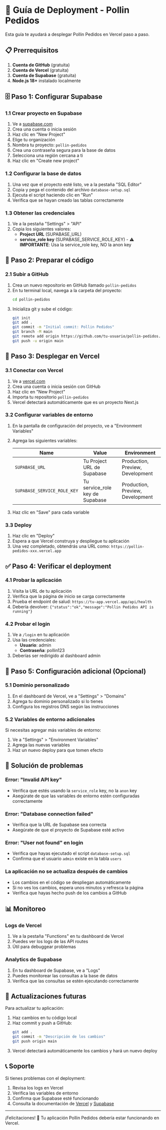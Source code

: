 # 🚀 Guía de Deployment - Pollin Pedidos

Esta guía te ayudará a desplegar Pollin Pedidos en Vercel paso a paso.

## 📋 Prerrequisitos

1. **Cuenta de GitHub** (gratuita)
2. **Cuenta de Vercel** (gratuita)
3. **Cuenta de Supabase** (gratuita)
4. **Node.js 18+** instalado localmente

## 🗄️ Paso 1: Configurar Supabase

### 1.1 Crear proyecto en Supabase
1. Ve a [supabase.com](https://supabase.com)
2. Crea una cuenta o inicia sesión
3. Haz clic en "New Project"
4. Elige tu organización
5. Nombra tu proyecto: `pollin-pedidos`
6. Crea una contraseña segura para la base de datos
7. Selecciona una región cercana a ti
8. Haz clic en "Create new project"

### 1.2 Configurar la base de datos
1. Una vez que el proyecto esté listo, ve a la pestaña "SQL Editor"
2. Copia y pega el contenido del archivo `database-setup.sql`
3. Ejecuta el script haciendo clic en "Run"
4. Verifica que se hayan creado las tablas correctamente

### 1.3 Obtener las credenciales
1. Ve a la pestaña "Settings" > "API"
2. Copia los siguientes valores:
   - **Project URL** (SUPABASE_URL)
   - **service_role key** (SUPABASE_SERVICE_ROLE_KEY) - ⚠️ **IMPORTANTE**: Usa la service_role key, NO la anon key

## 📁 Paso 2: Preparar el código

### 2.1 Subir a GitHub
1. Crea un nuevo repositorio en GitHub llamado `pollin-pedidos`
2. En tu terminal local, navega a la carpeta del proyecto:
   ```bash
   cd pollin-pedidos
   ```
3. Inicializa git y sube el código:
   ```bash
   git init
   git add .
   git commit -m "Initial commit: Pollin Pedidos"
   git branch -M main
   git remote add origin https://github.com/tu-usuario/pollin-pedidos.git
   git push -u origin main
   ```

## 🚀 Paso 3: Desplegar en Vercel

### 3.1 Conectar con Vercel
1. Ve a [vercel.com](https://vercel.com)
2. Crea una cuenta o inicia sesión con GitHub
3. Haz clic en "New Project"
4. Importa tu repositorio `pollin-pedidos`
5. Vercel detectará automáticamente que es un proyecto Next.js

### 3.2 Configurar variables de entorno
1. En la pantalla de configuración del proyecto, ve a "Environment Variables"
2. Agrega las siguientes variables:

   | Name | Value | Environment |
   |------|-------|-------------|
   | `SUPABASE_URL` | Tu Project URL de Supabase | Production, Preview, Development |
   | `SUPABASE_SERVICE_ROLE_KEY` | Tu service_role key de Supabase | Production, Preview, Development |

3. Haz clic en "Save" para cada variable

### 3.3 Deploy
1. Haz clic en "Deploy"
2. Espera a que Vercel construya y despliegue tu aplicación
3. Una vez completado, obtendrás una URL como: `https://pollin-pedidos-xxx.vercel.app`

## ✅ Paso 4: Verificar el deployment

### 4.1 Probar la aplicación
1. Visita la URL de tu aplicación
2. Verifica que la página de inicio se carga correctamente
3. Prueba el endpoint de salud: `https://tu-app.vercel.app/api/health`
4. Debería devolver: `{"status":"ok","message":"Pollin Pedidos API is running"}`

### 4.2 Probar el login
1. Ve a `/login` en tu aplicación
2. Usa las credenciales:
   - **Usuario**: admin
   - **Contraseña**: pollin123
3. Deberías ser redirigido al dashboard admin

## 🔧 Paso 5: Configuración adicional (Opcional)

### 5.1 Dominio personalizado
1. En el dashboard de Vercel, ve a "Settings" > "Domains"
2. Agrega tu dominio personalizado si lo tienes
3. Configura los registros DNS según las instrucciones

### 5.2 Variables de entorno adicionales
Si necesitas agregar más variables de entorno:
1. Ve a "Settings" > "Environment Variables"
2. Agrega las nuevas variables
3. Haz un nuevo deploy para que tomen efecto

## 🐛 Solución de problemas

### Error: "Invalid API key"
- Verifica que estés usando la `service_role` key, no la `anon` key
- Asegúrate de que las variables de entorno estén configuradas correctamente

### Error: "Database connection failed"
- Verifica que la URL de Supabase sea correcta
- Asegúrate de que el proyecto de Supabase esté activo

### Error: "User not found" en login
- Verifica que hayas ejecutado el script `database-setup.sql`
- Confirma que el usuario `admin` existe en la tabla `users`

### La aplicación no se actualiza después de cambios
- Los cambios en el código se despliegan automáticamente
- Si no ves los cambios, espera unos minutos y refresca la página
- Verifica que hayas hecho push de los cambios a GitHub

## 📊 Monitoreo

### Logs de Vercel
1. Ve a la pestaña "Functions" en tu dashboard de Vercel
2. Puedes ver los logs de las API routes
3. Útil para debuggear problemas

### Analytics de Supabase
1. En tu dashboard de Supabase, ve a "Logs"
2. Puedes monitorear las consultas a la base de datos
3. Verifica que las consultas se estén ejecutando correctamente

## 🔄 Actualizaciones futuras

Para actualizar tu aplicación:
1. Haz cambios en tu código local
2. Haz commit y push a GitHub:
   ```bash
   git add .
   git commit -m "Descripción de los cambios"
   git push origin main
   ```
3. Vercel detectará automáticamente los cambios y hará un nuevo deploy

## 📞 Soporte

Si tienes problemas con el deployment:
1. Revisa los logs en Vercel
2. Verifica las variables de entorno
3. Confirma que Supabase esté funcionando
4. Consulta la documentación de [Vercel](https://vercel.com/docs) y [Supabase](https://supabase.com/docs)

---

¡Felicitaciones! 🎉 Tu aplicación Pollin Pedidos debería estar funcionando en Vercel.
